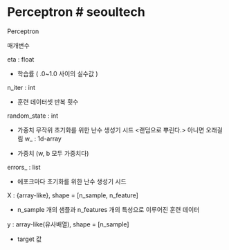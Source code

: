 # Perceptron # seoultech

Perceptron

매개변수

eta : float

  - 학습률 ( .0~1.0 사이의 실수값 )

n_iter : int

  - 훈련 데이터셋 반복 횟수

random_state : int

  - 가중치 무작위 초기화를 위한 난수 생성기 시드 <랜덤으로 뿌린다.> 아니면 오래걸림 w_ : 1d-array

  - 가중치 (w, b 모두 가중치다)

errors_ : list

  - 에포크마다 초기화를 위한 난수 생성기 시드

X : {array-like}, shape = [n_sample, n_feature]

  - n_sample 개의 샘플과 n_features 개의 특성으로 이루어진 훈련 데이터

y : array-like(유사배열), shape = [n_sample]

  - target 값
